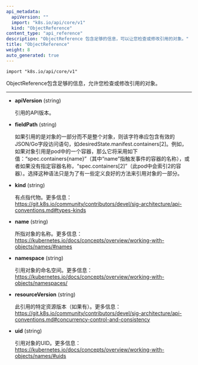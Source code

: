 ```yaml
---
api_metadata:
  apiVersion: ""
  import: "k8s.io/api/core/v1"
  kind: "ObjectReference"
content_type: "api_reference"
description: "ObjectReference 包含足够的信息，可以让您检查或修改引用的对象。"
title: "ObjectReference"
weight: 8
auto_generated: true
---
```


<!--
The file is auto-generated from the Go source code of the component using a generic
[generator](https://github.com/kubernetes-sigs/reference-docs/). To learn how
to generate the reference documentation, please read
[Contributing to the reference documentation](/docs/contribute/generate-ref-docs/).
To update the reference content, please follow the 
[Contributing upstream](/docs/contribute/generate-ref-docs/contribute-upstream/)
guide. You can file document formatting bugs against the
[reference-docs](https://github.com/kubernetes-sigs/reference-docs/) project.
-->



`import "k8s.io/api/core/v1"`

<!--
ObjectReference contains enough information to let you inspect or modify the referred object.

<hr>
-->

ObjectReference包含足够的信息，允许您检查或修改引用的对象。

<hr>


<!--
- **apiVersion** (string)

  API version of the referent.

- **fieldPath** (string)

  If referring to a piece of an object instead of an entire object, this string should contain a valid JSON/Go field access statement, such as desiredState.manifest.containers[2]. For example, if the object reference is to a container within a pod, this would take on a value like: "spec.containers{name}" (where "name" refers to the name of the container that triggered the event) or if no container name is specified "spec.containers[2]" (container with index 2 in this pod). This syntax is chosen only to have some well-defined way of referencing a part of an object.

- **kind** (string)

  Kind of the referent. More info: https://git.k8s.io/community/contributors/devel/sig-architecture/api-conventions.md#types-kinds

- **name** (string)

  Name of the referent. More info: https://kubernetes.io/docs/concepts/overview/working-with-objects/names/#names

- **namespace** (string)

  Namespace of the referent. More info: https://kubernetes.io/docs/concepts/overview/working-with-objects/namespaces/

- **resourceVersion** (string)

  Specific resourceVersion to which this reference is made, if any. More info: https://git.k8s.io/community/contributors/devel/sig-architecture/api-conventions.md#concurrency-control-and-consistency

- **uid** (string)

  UID of the referent. More info: https://kubernetes.io/docs/concepts/overview/working-with-objects/names/#uids
-->

- **apiVersion** (string)

  引用的API版本。

- **fieldPath** (string)

  如果引用的是对象的一部分而不是整个对象，则该字符串应包含有效的JSON/Go字段访问语句，如desiredState.manifest.containers[2]。例如，如果对象引用是pod中的一个容器，那么它将采用如下值：“spec.containers{name}”（其中“name”指触发事件的容器的名称），或者如果没有指定容器名称，“spec.containers[2]”（此pod中会索引2的容器）。选择这种语法只是为了有一些定义良好的方法来引用对象的一部分。

- **kind** (string)

  有点指代物。更多信息：https://git.k8s.io/community/contributors/devel/sig-architecture/api-conventions.md#types-kinds

- **name** (string)

  所指对象的名称。更多信息：https://kubernetes.io/docs/concepts/overview/working-with-objects/names/#names

- **namespace** (string)

  引用对象的命名空间。更多信息：https://kubernetes.io/docs/concepts/overview/working-with-objects/namespaces/

- **resourceVersion** (string)

  此引用的特定资源版本（如果有）。更多信息：https://git.k8s.io/community/contributors/devel/sig-architecture/api-conventions.md#concurrency-control-and-consistency

- **uid** (string)

  引用对象的UID。更多信息：https://kubernetes.io/docs/concepts/overview/working-with-objects/names/#uids

